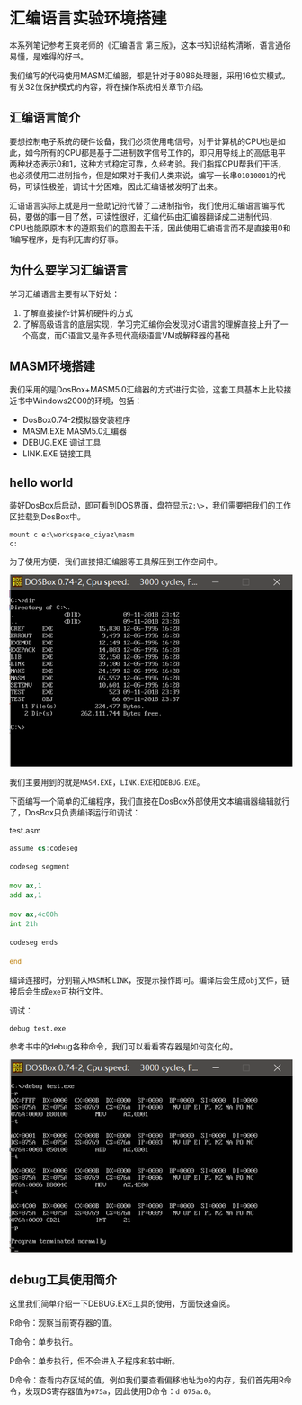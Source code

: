 # 汇编语言实验环境搭建

本系列笔记参考王爽老师的《汇编语言 第三版》，这本书知识结构清晰，语言通俗易懂，是难得的好书。

我们编写的代码使用MASM汇编器，都是针对于8086处理器，采用16位实模式。有关32位保护模式的内容，将在操作系统相关章节介绍。

## 汇编语言简介

要想控制电子系统的硬件设备，我们必须使用电信号，对于计算机的CPU也是如此，如今所有的CPU都是基于二进制数字信号工作的，即只用导线上的高低电平两种状态表示0和1，这种方式稳定可靠，久经考验。我们指挥CPU帮我们干活，也必须使用二进制指令，但是如果对于我们人类来说，编写一长串`01010001`的代码，可读性极差，调试十分困难，因此汇编语被发明了出来。

汇语语言实际上就是用一些助记符代替了二进制指令，我们使用汇编语言编写代码，要做的事一目了然，可读性很好，汇编代码由汇编器翻译成二进制代码，CPU也能原原本本的遵照我们的意图去干活，因此使用汇编语言而不是直接用0和1编写程序，是有利无害的好事。

## 为什么要学习汇编语言

学习汇编语言主要有以下好处：

1. 了解直接操作计算机硬件的方式
2. 了解高级语言的底层实现，学习完汇编你会发现对C语言的理解直接上升了一个高度，而C语言又是许多现代高级语言VM或解释器的基础

## MASM环境搭建

我们采用的是DosBox+MASM5.0汇编器的方式进行实验，这套工具基本上比较接近书中Windows2000的环境，包括：

* DosBox0.74-2模拟器安装程序
* MASM.EXE MASM5.0汇编器
* DEBUG.EXE 调试工具
* LINK.EXE 链接工具

## hello world

装好DosBox后启动，即可看到DOS界面，盘符显示`Z:\>`，我们需要把我们的工作区挂载到DosBox中。

```
mount c e:\workspace_ciyaz\masm
c:
```

为了使用方便，我们直接把汇编器等工具解压到工作空间中。

![](res/1.png)

我们主要用到的就是`MASM.EXE`，`LINK.EXE`和`DEBUG.EXE`。

下面编写一个简单的汇编程序，我们直接在DosBox外部使用文本编辑器编辑就行了，DosBox只负责编译运行和调试：

test.asm
```asm
assume cs:codeseg

codeseg segment

mov ax,1
add ax,1

mov ax,4c00h
int 21h

codeseg ends

end
```

编译连接时，分别输入`MASM`和`LINK`，按提示操作即可。编译后会生成`obj`文件，链接后会生成`exe`可执行文件。

调试：
```
debug test.exe
```

参考书中的debug各种命令，我们可以看看寄存器是如何变化的。

![](res/2.png)

## debug工具使用简介

这里我们简单介绍一下DEBUG.EXE工具的使用，方面快速查阅。

R命令：观察当前寄存器的值。

T命令：单步执行。

P命令：单步执行，但不会进入子程序和软中断。

D命令：查看内存区域的值，例如我们要查看偏移地址为`0`的内存，我们首先用R命令，发现DS寄存器值为`075a`，因此使用D命令：`d 075a:0`。
